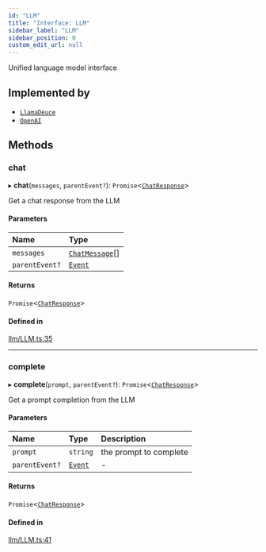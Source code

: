 ```yaml
---
id: "LLM"
title: "Interface: LLM"
sidebar_label: "LLM"
sidebar_position: 0
custom_edit_url: null
---
```


Unified language model interface

## Implemented by

- [`LlamaDeuce`](../classes/LlamaDeuce.md)
- [`OpenAI`](../classes/OpenAI.md)

## Methods

### chat

▸ **chat**(`messages`, `parentEvent?`): `Promise`<[`ChatResponse`](ChatResponse.md)\>

Get a chat response from the LLM

#### Parameters

| Name | Type |
| :------ | :------ |
| `messages` | [`ChatMessage`](ChatMessage.md)[] |
| `parentEvent?` | [`Event`](Event.md) |

#### Returns

`Promise`<[`ChatResponse`](ChatResponse.md)\>

#### Defined in

[llm/LLM.ts:35](https://github.com/run-llama/LlamaIndexTS/blob/f264211/packages/core/src/llm/LLM.ts#L35)

___

### complete

▸ **complete**(`prompt`, `parentEvent?`): `Promise`<[`ChatResponse`](ChatResponse.md)\>

Get a prompt completion from the LLM

#### Parameters

| Name | Type | Description |
| :------ | :------ | :------ |
| `prompt` | `string` | the prompt to complete |
| `parentEvent?` | [`Event`](Event.md) | - |

#### Returns

`Promise`<[`ChatResponse`](ChatResponse.md)\>

#### Defined in

[llm/LLM.ts:41](https://github.com/run-llama/LlamaIndexTS/blob/f264211/packages/core/src/llm/LLM.ts#L41)
